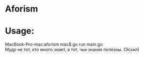 # Aforism


# Usage:  

MacBook-Pro-mac:aforism mac$ go run main.go  
Мудр не тот, кто много знает, а тот, чьи знания полезны. (Эсхил)
